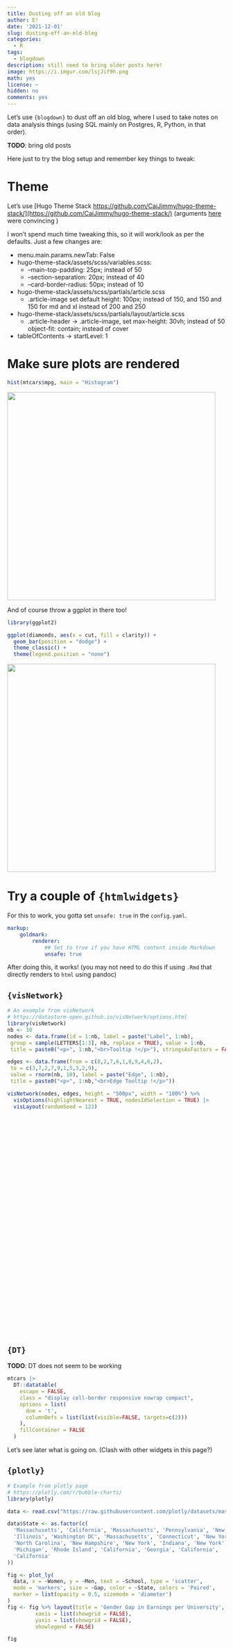 ```yaml
---
title: Dusting off an old blog
author: E!
date: '2021-12-01'
slug: dusting-off-an-old-blog
categories:
  - R
tags:
  - blogdown
description: still need to bring older posts here!
image: https://i.imgur.com/lsjJif9h.png
math: yes
license: ~
hidden: no
comments: yes
---
```


<script src="{{< blogdown/postref >}}index.en_files/htmlwidgets/htmlwidgets.js"></script>
<link href="{{< blogdown/postref >}}index.en_files/vis/vis-network.min.css" rel="stylesheet" />
<script src="{{< blogdown/postref >}}index.en_files/vis/vis-network.min.js"></script>
<script src="{{< blogdown/postref >}}index.en_files/visNetwork-binding/visNetwork.js"></script>
<script src="{{< blogdown/postref >}}index.en_files/htmlwidgets/htmlwidgets.js"></script>
<link href="{{< blogdown/postref >}}index.en_files/datatables-css/datatables-crosstalk.css" rel="stylesheet" />
<script src="{{< blogdown/postref >}}index.en_files/datatables-binding/datatables.js"></script>
<script src="{{< blogdown/postref >}}index.en_files/jquery/jquery-3.6.0.min.js"></script>
<link href="{{< blogdown/postref >}}index.en_files/dt-core/css/jquery.dataTables.min.css" rel="stylesheet" />
<link href="{{< blogdown/postref >}}index.en_files/dt-core/css/jquery.dataTables.extra.css" rel="stylesheet" />
<script src="{{< blogdown/postref >}}index.en_files/dt-core/js/jquery.dataTables.min.js"></script>
<link href="{{< blogdown/postref >}}index.en_files/crosstalk/css/crosstalk.css" rel="stylesheet" />
<script src="{{< blogdown/postref >}}index.en_files/crosstalk/js/crosstalk.min.js"></script>
<script src="{{< blogdown/postref >}}index.en_files/htmlwidgets/htmlwidgets.js"></script>
<script src="{{< blogdown/postref >}}index.en_files/plotly-binding/plotly.js"></script>
<script src="{{< blogdown/postref >}}index.en_files/typedarray/typedarray.min.js"></script>
<script src="{{< blogdown/postref >}}index.en_files/jquery/jquery.min.js"></script>
<link href="{{< blogdown/postref >}}index.en_files/crosstalk/css/crosstalk.css" rel="stylesheet" />
<script src="{{< blogdown/postref >}}index.en_files/crosstalk/js/crosstalk.min.js"></script>
<link href="{{< blogdown/postref >}}index.en_files/plotly-htmlwidgets-css/plotly-htmlwidgets.css" rel="stylesheet" />
<script src="{{< blogdown/postref >}}index.en_files/plotly-main/plotly-latest.min.js"></script>

Let’s use `{blogdown}` to dust off an old blog, where I used to take notes on
data analysis things (using SQL mainly on Postgres, R, Python, in that order).

**TODO**: bring old posts

Here just to try the blog setup and remember key things to tweak:

# Theme

Let’s use [Hugo Theme Stack https://github.com/CaiJimmy/hugo-theme-stack/](https://github.com/CaiJimmy/hugo-theme-stack/)
(arguments [here](https://restlessdata.com.au/p/updating-a-blog-theme/) were convincing )

I won’t spend much time tweaking this, so it will work/look as per the defaults.
Just a few changes are:

-   menu.main.params.newTab: False
-   hugo-theme-stack/assets/scss/variables.scss:
    -   –main-top-padding: 25px; instead of 50
    -   –section-separation: 20px; instead of 40
    -   –card-border-radius: 50px; instead of 10
-   hugo-theme-stack/assets/scss/partials/article.scss
    -   .article-image set default height: 100px; instead of 150, and 150 and 150
        for md and xl instead of 200 and 250
-   hugo-theme-stack/assets/scss/partials/layout/article.scss
    -   .article-header -> .article-image, set max-height: 30vh; instead of 50
        object-fit: contain; instead of cover
-   tableOfContents -> startLevel: 1

# Make sure plots are rendered

``` r
hist(mtcars$mpg, main = "Histogram")
```

<img src="https://i.imgur.com/esLppi3.png" width="480" />

And of course throw a ggplot in there too!

``` r
library(ggplot2)

ggplot(diamonds, aes(x = cut, fill = clarity)) +
  geom_bar(position = "dodge") +
  theme_classic() +
  theme(legend.position = "none")
```

<img src="https://i.imgur.com/PpfM35W.png" width="480" />

# Try a couple of `{htmlwidgets}`

For this to work, you gotta set `unsafe: true` in the `config.yaml`.

``` yaml
markup:
    goldmark:
        renderer:
            ## Set to true if you have HTML content inside Markdown
            unsafe: true
```

After doing this, it works!
(you may not need to do this if using `.Rmd` that directly renders to `html`
using pandoc)

## `{visNetwork}`

``` r
# An example from visNetwork
# https://datastorm-open.github.io/visNetwork/options.html
library(visNetwork)
nb <- 10
nodes <- data.frame(id = 1:nb, label = paste("Label", 1:nb),
 group = sample(LETTERS[1:3], nb, replace = TRUE), value = 1:nb,
 title = paste0("<p>", 1:nb,"<br>Tooltip !</p>"), stringsAsFactors = FALSE)

edges <- data.frame(from = c(8,2,7,6,1,8,9,4,6,2),
 to = c(3,7,2,7,9,1,5,3,2,9),
 value = rnorm(nb, 10), label = paste("Edge", 1:nb),
 title = paste0("<p>", 1:nb,"<br>Edge Tooltip !</p>"))

visNetwork(nodes, edges, height = "500px", width = "100%") %>% 
  visOptions(highlightNearest = TRUE, nodesIdSelection = TRUE) |> 
  visLayout(randomSeed = 123)
```

<div id="htmlwidget-1" style="width:100%;height:500px;" class="visNetwork html-widget"></div>
<script type="application/json" data-for="htmlwidget-1">{"x":{"nodes":{"id":[1,2,3,4,5,6,7,8,9,10],"label":["Label 1","Label 2","Label 3","Label 4","Label 5","Label 6","Label 7","Label 8","Label 9","Label 10"],"group":["C","B","C","A","B","B","A","A","A","C"],"value":[1,2,3,4,5,6,7,8,9,10],"title":["<p>1<br>Tooltip !<\/p>","<p>2<br>Tooltip !<\/p>","<p>3<br>Tooltip !<\/p>","<p>4<br>Tooltip !<\/p>","<p>5<br>Tooltip !<\/p>","<p>6<br>Tooltip !<\/p>","<p>7<br>Tooltip !<\/p>","<p>8<br>Tooltip !<\/p>","<p>9<br>Tooltip !<\/p>","<p>10<br>Tooltip !<\/p>"]},"edges":{"from":[8,2,7,6,1,8,9,4,6,2],"to":[3,7,2,7,9,1,5,3,2,9],"value":[11.3576287728075,10.7921192649282,11.4786546453925,9.7849055910817,10.7139406494203,10.0636842666134,9.10598221259996,9.22295796058431,10.3655683939263,9.27683652589545],"label":["Edge 1","Edge 2","Edge 3","Edge 4","Edge 5","Edge 6","Edge 7","Edge 8","Edge 9","Edge 10"],"title":["<p>1<br>Edge Tooltip !<\/p>","<p>2<br>Edge Tooltip !<\/p>","<p>3<br>Edge Tooltip !<\/p>","<p>4<br>Edge Tooltip !<\/p>","<p>5<br>Edge Tooltip !<\/p>","<p>6<br>Edge Tooltip !<\/p>","<p>7<br>Edge Tooltip !<\/p>","<p>8<br>Edge Tooltip !<\/p>","<p>9<br>Edge Tooltip !<\/p>","<p>10<br>Edge Tooltip !<\/p>"]},"nodesToDataframe":true,"edgesToDataframe":true,"options":{"width":"100%","height":"100%","nodes":{"shape":"dot"},"manipulation":{"enabled":false},"layout":{"randomSeed":123}},"groups":["C","B","A"],"width":"100%","height":"500px","idselection":{"enabled":true,"style":"width: 150px; height: 26px","useLabels":true,"main":"Select by id"},"byselection":{"enabled":false,"style":"width: 150px; height: 26px","multiple":false,"hideColor":"rgba(200,200,200,0.5)","highlight":false},"main":null,"submain":null,"footer":null,"background":"rgba(0, 0, 0, 0)","highlight":{"enabled":true,"hoverNearest":false,"degree":1,"algorithm":"all","hideColor":"rgba(200,200,200,0.5)","labelOnly":true},"collapse":{"enabled":false,"fit":false,"resetHighlight":true,"clusterOptions":null,"keepCoord":true,"labelSuffix":"(cluster)"}},"evals":[],"jsHooks":[]}</script>

## `{DT}`

**TODO**: DT does not seem to be working

``` r
mtcars |> 
  DT::datatable(
    escape = FALSE,
    class = "display cell-border responsive nowrap compact",
    options = list(
      dom = 't',
      columnDefs = list(list(visible=FALSE, targets=c(2)))
    ),
    fillContainer = FALSE
  ) 
```

<div id="htmlwidget-1" style="width:100%;height:auto;" class="datatables html-widget"></div>
<script type="application/json" data-for="htmlwidget-1">{"x":{"filter":"none","vertical":false,"fillContainer":false,"data":[["Mazda RX4","Mazda RX4 Wag","Datsun 710","Hornet 4 Drive","Hornet Sportabout","Valiant","Duster 360","Merc 240D","Merc 230","Merc 280","Merc 280C","Merc 450SE","Merc 450SL","Merc 450SLC","Cadillac Fleetwood","Lincoln Continental","Chrysler Imperial","Fiat 128","Honda Civic","Toyota Corolla","Toyota Corona","Dodge Challenger","AMC Javelin","Camaro Z28","Pontiac Firebird","Fiat X1-9","Porsche 914-2","Lotus Europa","Ford Pantera L","Ferrari Dino","Maserati Bora","Volvo 142E"],[21,21,22.8,21.4,18.7,18.1,14.3,24.4,22.8,19.2,17.8,16.4,17.3,15.2,10.4,10.4,14.7,32.4,30.4,33.9,21.5,15.5,15.2,13.3,19.2,27.3,26,30.4,15.8,19.7,15,21.4],[6,6,4,6,8,6,8,4,4,6,6,8,8,8,8,8,8,4,4,4,4,8,8,8,8,4,4,4,8,6,8,4],[160,160,108,258,360,225,360,146.7,140.8,167.6,167.6,275.8,275.8,275.8,472,460,440,78.7,75.7,71.1,120.1,318,304,350,400,79,120.3,95.1,351,145,301,121],[110,110,93,110,175,105,245,62,95,123,123,180,180,180,205,215,230,66,52,65,97,150,150,245,175,66,91,113,264,175,335,109],[3.9,3.9,3.85,3.08,3.15,2.76,3.21,3.69,3.92,3.92,3.92,3.07,3.07,3.07,2.93,3,3.23,4.08,4.93,4.22,3.7,2.76,3.15,3.73,3.08,4.08,4.43,3.77,4.22,3.62,3.54,4.11],[2.62,2.875,2.32,3.215,3.44,3.46,3.57,3.19,3.15,3.44,3.44,4.07,3.73,3.78,5.25,5.424,5.345,2.2,1.615,1.835,2.465,3.52,3.435,3.84,3.845,1.935,2.14,1.513,3.17,2.77,3.57,2.78],[16.46,17.02,18.61,19.44,17.02,20.22,15.84,20,22.9,18.3,18.9,17.4,17.6,18,17.98,17.82,17.42,19.47,18.52,19.9,20.01,16.87,17.3,15.41,17.05,18.9,16.7,16.9,14.5,15.5,14.6,18.6],[0,0,1,1,0,1,0,1,1,1,1,0,0,0,0,0,0,1,1,1,1,0,0,0,0,1,0,1,0,0,0,1],[1,1,1,0,0,0,0,0,0,0,0,0,0,0,0,0,0,1,1,1,0,0,0,0,0,1,1,1,1,1,1,1],[4,4,4,3,3,3,3,4,4,4,4,3,3,3,3,3,3,4,4,4,3,3,3,3,3,4,5,5,5,5,5,4],[4,4,1,1,2,1,4,2,2,4,4,3,3,3,4,4,4,1,2,1,1,2,2,4,2,1,2,2,4,6,8,2]],"container":"<table class=\"display cell-border responsive nowrap compact\">\n  <thead>\n    <tr>\n      <th> <\/th>\n      <th>mpg<\/th>\n      <th>cyl<\/th>\n      <th>disp<\/th>\n      <th>hp<\/th>\n      <th>drat<\/th>\n      <th>wt<\/th>\n      <th>qsec<\/th>\n      <th>vs<\/th>\n      <th>am<\/th>\n      <th>gear<\/th>\n      <th>carb<\/th>\n    <\/tr>\n  <\/thead>\n<\/table>","options":{"dom":"t","columnDefs":[{"visible":false,"targets":2},{"className":"dt-right","targets":[1,2,3,4,5,6,7,8,9,10,11]},{"orderable":false,"targets":0}],"order":[],"autoWidth":false,"orderClasses":false}},"evals":[],"jsHooks":[]}</script>

Let’s see later what is going on. (Clash with other widgets in this page?)

## `{plotly}`

``` r
# Example from plotly page
# https://plotly.com/r/bubble-charts/
library(plotly)

data <- read.csv("https://raw.githubusercontent.com/plotly/datasets/master/school_earnings.csv")

data$State <- as.factor(c(
  'Massachusetts', 'California', 'Massachusetts', 'Pennsylvania', 'New Jersey', 
  'Illinois', 'Washington DC', 'Massachusetts', 'Connecticut', 'New York', 
  'North Carolina', 'New Hampshire', 'New York', 'Indiana', 'New York', 
  'Michigan', 'Rhode Island', 'California', 'Georgia', 'California', 
  'California'
))

fig <- plot_ly(
  data, x = ~Women, y = ~Men, text = ~School, type = 'scatter', 
  mode = 'markers', size = ~Gap, color = ~State, colors = 'Paired', 
  marker = list(opacity = 0.5, sizemode = 'diameter')
)
fig <- fig %>% layout(title = 'Gender Gap in Earnings per University',
         xaxis = list(showgrid = FALSE),
         yaxis = list(showgrid = FALSE),
         showlegend = FALSE)

fig
```

<div id="htmlwidget-2" style="width:480px;height:384px;" class="plotly html-widget"></div>
<script type="application/json" data-for="htmlwidget-2">{"x":{"visdat":{"23bc168368eb":["function () ","plotlyVisDat"]},"cur_data":"23bc168368eb","attrs":{"23bc168368eb":{"x":{},"y":{},"text":{},"mode":"markers","marker":{"opacity":0.5,"sizemode":"diameter"},"color":{},"size":{},"colors":"Paired","alpha_stroke":1,"sizes":[10,100],"spans":[1,20],"type":"scatter"}},"layout":{"margin":{"b":40,"l":60,"t":25,"r":10},"title":"Gender Gap in Earnings per University","xaxis":{"domain":[0,1],"automargin":true,"showgrid":false,"title":"Women"},"yaxis":{"domain":[0,1],"automargin":true,"showgrid":false,"title":"Men"},"showlegend":false,"hovermode":"closest"},"source":"A","config":{"modeBarButtonsToAdd":["hoverclosest","hovercompare"],"showSendToCloud":false},"data":[{"x":[96,71,64,72],"y":[151,88,78,81],"text":["Stanford","Berkeley","UCLA","SoCal"],"mode":"markers","marker":{"color":"rgba(166,206,227,1)","size":[94.4897959183673,24.6938775510204,19.1836734693878,10],"sizemode":"diameter","opacity":0.5,"line":{"color":"rgba(166,206,227,1)"}},"type":"scatter","name":"California","textfont":{"color":"rgba(166,206,227,1)","size":[94.4897959183673,24.6938775510204,19.1836734693878,10]},"error_y":{"color":"rgba(166,206,227,1)","width":[]},"error_x":{"color":"rgba(166,206,227,1)","width":[]},"line":{"color":"rgba(166,206,227,1)"},"xaxis":"x","yaxis":"y","frame":null},{"x":[79],"y":[114],"text":"Yale","mode":"markers","marker":{"color":"rgba(62,133,187,1)","size":[57.7551020408163],"sizemode":"diameter","opacity":0.5,"line":{"color":"rgba(62,133,187,1)"}},"type":"scatter","name":"Connecticut","textfont":{"color":"rgba(62,133,187,1)","size":57.7551020408163},"error_y":{"color":"rgba(62,133,187,1)","width":57.7551020408163},"error_x":{"color":"rgba(62,133,187,1)","width":57.7551020408163},"line":{"color":"rgba(62,133,187,1)","width":57.7551020408163},"xaxis":"x","yaxis":"y","frame":null},{"x":[68],"y":[82],"text":"Emory","mode":"markers","marker":{"color":"rgba(147,190,154,1)","size":[19.1836734693878],"sizemode":"diameter","opacity":0.5,"line":{"color":"rgba(147,190,154,1)"}},"type":"scatter","name":"Georgia","textfont":{"color":"rgba(147,190,154,1)","size":19.1836734693878},"error_y":{"color":"rgba(147,190,154,1)","width":19.1836734693878},"error_x":{"color":"rgba(147,190,154,1)","width":19.1836734693878},"line":{"color":"rgba(147,190,154,1)","width":19.1836734693878},"xaxis":"x","yaxis":"y","frame":null},{"x":[78],"y":[118],"text":"Chicago","mode":"markers","marker":{"color":"rgba(115,189,88,1)","size":[66.9387755102041],"sizemode":"diameter","opacity":0.5,"line":{"color":"rgba(115,189,88,1)"}},"type":"scatter","name":"Illinois","textfont":{"color":"rgba(115,189,88,1)","size":66.9387755102041},"error_y":{"color":"rgba(115,189,88,1)","width":66.9387755102041},"error_x":{"color":"rgba(115,189,88,1)","width":66.9387755102041},"line":{"color":"rgba(115,189,88,1)","width":66.9387755102041},"xaxis":"x","yaxis":"y","frame":null},{"x":[73],"y":[100],"text":"Notre Dame","mode":"markers","marker":{"color":"rgba(144,163,89,1)","size":[43.0612244897959],"sizemode":"diameter","opacity":0.5,"line":{"color":"rgba(144,163,89,1)"}},"type":"scatter","name":"Indiana","textfont":{"color":"rgba(144,163,89,1)","size":43.0612244897959},"error_y":{"color":"rgba(144,163,89,1)","width":43.0612244897959},"error_x":{"color":"rgba(144,163,89,1)","width":43.0612244897959},"line":{"color":"rgba(144,163,89,1)","width":43.0612244897959},"xaxis":"x","yaxis":"y","frame":null},{"x":[94,112,76],"y":[152,165,112],"text":["MIT","Harvard","Tufts"],"mode":"markers","marker":{"color":"rgba(248,131,123,1)","size":[100,90.8163265306122,59.5918367346939],"sizemode":"diameter","opacity":0.5,"line":{"color":"rgba(248,131,123,1)"}},"type":"scatter","name":"Massachusetts","textfont":{"color":"rgba(248,131,123,1)","size":[100,90.8163265306122,59.5918367346939]},"error_y":{"color":"rgba(248,131,123,1)","width":[]},"error_x":{"color":"rgba(248,131,123,1)","width":[]},"line":{"color":"rgba(248,131,123,1)"},"xaxis":"x","yaxis":"y","frame":null},{"x":[62],"y":[84],"text":"Michigan","mode":"markers","marker":{"color":"rgba(230,50,34,1)","size":[33.8775510204082],"sizemode":"diameter","opacity":0.5,"line":{"color":"rgba(230,50,34,1)"}},"type":"scatter","name":"Michigan","textfont":{"color":"rgba(230,50,34,1)","size":33.8775510204082},"error_y":{"color":"rgba(230,50,34,1)","width":33.8775510204082},"error_x":{"color":"rgba(230,50,34,1)","width":33.8775510204082},"line":{"color":"rgba(230,50,34,1)","width":33.8775510204082},"xaxis":"x","yaxis":"y","frame":null},{"x":[84],"y":[114],"text":"Dartmouth","mode":"markers","marker":{"color":"rgba(252,181,104,1)","size":[48.5714285714286],"sizemode":"diameter","opacity":0.5,"line":{"color":"rgba(252,181,104,1)"}},"type":"scatter","name":"New Hampshire","textfont":{"color":"rgba(252,181,104,1)","size":48.5714285714286},"error_y":{"color":"rgba(252,181,104,1)","width":48.5714285714286},"error_x":{"color":"rgba(252,181,104,1)","width":48.5714285714286},"line":{"color":"rgba(252,181,104,1)","width":48.5714285714286},"xaxis":"x","yaxis":"y","frame":null},{"x":[90],"y":[137],"text":"Princeton","mode":"markers","marker":{"color":"rgba(255,142,39,1)","size":[79.7959183673469],"sizemode":"diameter","opacity":0.5,"line":{"color":"rgba(255,142,39,1)"}},"type":"scatter","name":"New Jersey","textfont":{"color":"rgba(255,142,39,1)","size":79.7959183673469},"error_y":{"color":"rgba(255,142,39,1)","width":79.7959183673469},"error_x":{"color":"rgba(255,142,39,1)","width":79.7959183673469},"line":{"color":"rgba(255,142,39,1)","width":79.7959183673469},"xaxis":"x","yaxis":"y","frame":null},{"x":[86,67,80],"y":[119,94,107],"text":["Columbia","NYU","Cornell"],"mode":"markers","marker":{"color":"rgba(233,159,143,1)","size":[54.0816326530612,43.0612244897959,43.0612244897959],"sizemode":"diameter","opacity":0.5,"line":{"color":"rgba(233,159,143,1)"}},"type":"scatter","name":"New York","textfont":{"color":"rgba(233,159,143,1)","size":[54.0816326530612,43.0612244897959,43.0612244897959]},"error_y":{"color":"rgba(233,159,143,1)","width":[]},"error_x":{"color":"rgba(233,159,143,1)","width":[]},"line":{"color":"rgba(233,159,143,1)"},"xaxis":"x","yaxis":"y","frame":null},{"x":[93],"y":[124],"text":"Duke","mode":"markers","marker":{"color":"rgba(158,123,186,1)","size":[50.4081632653061],"sizemode":"diameter","opacity":0.5,"line":{"color":"rgba(158,123,186,1)"}},"type":"scatter","name":"North Carolina","textfont":{"color":"rgba(158,123,186,1)","size":50.4081632653061},"error_y":{"color":"rgba(158,123,186,1)","width":50.4081632653061},"error_x":{"color":"rgba(158,123,186,1)","width":50.4081632653061},"line":{"color":"rgba(158,123,186,1)","width":50.4081632653061},"xaxis":"x","yaxis":"y","frame":null},{"x":[92],"y":[141],"text":"U.Penn","mode":"markers","marker":{"color":"rgba(158,118,158,1)","size":[83.469387755102],"sizemode":"diameter","opacity":0.5,"line":{"color":"rgba(158,118,158,1)"}},"type":"scatter","name":"Pennsylvania","textfont":{"color":"rgba(158,118,158,1)","size":83.469387755102},"error_y":{"color":"rgba(158,118,158,1)","width":83.469387755102},"error_x":{"color":"rgba(158,118,158,1)","width":83.469387755102},"line":{"color":"rgba(158,118,158,1)","width":83.469387755102},"xaxis":"x","yaxis":"y","frame":null},{"x":[72],"y":[92],"text":"Brown","mode":"markers","marker":{"color":"rgba(245,229,134,1)","size":[30.2040816326531],"sizemode":"diameter","opacity":0.5,"line":{"color":"rgba(245,229,134,1)"}},"type":"scatter","name":"Rhode Island","textfont":{"color":"rgba(245,229,134,1)","size":30.2040816326531},"error_y":{"color":"rgba(245,229,134,1)","width":30.2040816326531},"error_x":{"color":"rgba(245,229,134,1)","width":30.2040816326531},"line":{"color":"rgba(245,229,134,1)","width":30.2040816326531},"xaxis":"x","yaxis":"y","frame":null},{"x":[94],"y":[131],"text":"Georgetown","mode":"markers","marker":{"color":"rgba(177,89,40,1)","size":[61.4285714285714],"sizemode":"diameter","opacity":0.5,"line":{"color":"rgba(177,89,40,1)"}},"type":"scatter","name":"Washington DC","textfont":{"color":"rgba(177,89,40,1)","size":61.4285714285714},"error_y":{"color":"rgba(177,89,40,1)","width":61.4285714285714},"error_x":{"color":"rgba(177,89,40,1)","width":61.4285714285714},"line":{"color":"rgba(177,89,40,1)","width":61.4285714285714},"xaxis":"x","yaxis":"y","frame":null}],"highlight":{"on":"plotly_click","persistent":false,"dynamic":false,"selectize":false,"opacityDim":0.2,"selected":{"opacity":1},"debounce":0},"shinyEvents":["plotly_hover","plotly_click","plotly_selected","plotly_relayout","plotly_brushed","plotly_brushing","plotly_clickannotation","plotly_doubleclick","plotly_deselect","plotly_afterplot","plotly_sunburstclick"],"base_url":"https://plot.ly"},"evals":[],"jsHooks":[]}</script>

# Let’s check Math is working

And that it works inline \$ x^2 \$ like this

And in blocks like this

$$
log(p/1-p)
$$

(You need to enable `math: yes` in the yaml header)
